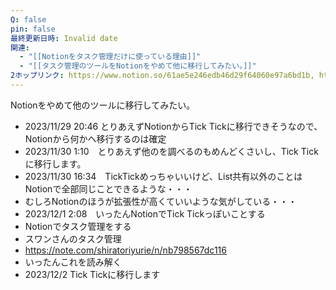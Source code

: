 ```yaml
---
Q: false
pin: false
最終更新日時: Invalid date
関連:
  - "[[Notionをタスク管理だけに使っている理由]]"
  - "[[タスク管理のツールをNotionをやめて他に移行してみたい。]]"
2ホップリンク: https://www.notion.so/61ae5e246edb46d29f64060e97a6bd1b, https://www.notion.so/696d76e19f9e4f70aca153c5f572fc95, https://www.notion.so/89f7cd78eeb4452f9a5433eb3dfb938e, https://www.notion.so/9a7f1d620a4a491e8f25962f156bf173, https://www.notion.so/d8b22f7c764748359774016505850071,https://www.notion.so/3056553b21e84163b3e0ad162d924b07, https://www.notion.so/61ae5e246edb46d29f64060e97a6bd1b, https://www.notion.so/89f7cd78eeb4452f9a5433eb3dfb938e, https://www.notion.so/d8b22f7c764748359774016505850071
---
```

Notionをやめて他のツールに移行してみたい。

- 2023/11/29 20:46 とりあえずNotionからTick Tickに移行できそうなので、Notionから何かへ移行するのは確定  
- 2023/11/30 1:10　とりあえず他のを調べるのもめんどくさいし、Tick Tickに移行します。  
- 2023/11/30 16:34　TickTickめっちゃいいけど、List共有以外のことはNotionで全部同じことできるような・・・  
- むしろNotionのほうが拡張性が高くていいような気がしている・・・  
- 2023/12/1 2:08　いったんNotionでTick Tickっぽいことする  
- Notionでタスク管理をする  
- スワンさんのタスク管理  
- https://note.com/shiratoriyurie/n/nb798567dc116  
- いったんこれを読み解く  
- 2023/12/2 Tick Tickに移行します